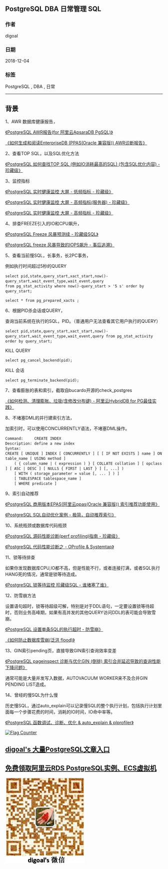 ## PostgreSQL DBA 日常管理 SQL  
                                                             
### 作者                                                             
digoal                                                             
                                                             
### 日期                                                             
2018-12-04                                                           
                                                             
### 标签                                                             
PostgreSQL , DBA , 日常   
                                                             
----                                                             
                                                             
## 背景     
  
1、AWR 数据库健康报告，  
  
[《PostgreSQL AWR报告(for 阿里云ApsaraDB PgSQL)》](../201611/20161123_01.md)    
  
[《如何生成和阅读EnterpriseDB (PPAS(Oracle 兼容版)) AWR诊断报告》](../201606/20160628_01.md)    
  
2、查看TOP SQL，以及SQL优化方法  
  
[《PostgreSQL 如何查找TOP SQL (例如IO消耗最高的SQL) (包含SQL优化内容) - 珍藏级》](../201704/20170424_06.md)    
  
3、监控指标  
  
[《PostgreSQL 实时健康监控 大屏 - 低频指标 - 珍藏级》](../201806/20180613_04.md)    
  
[《PostgreSQL 实时健康监控 大屏 - 高频指标(服务器) - 珍藏级》](../201806/20180613_03.md)    
  
[《PostgreSQL 实时健康监控 大屏 - 高频指标 - 珍藏级》](../201806/20180613_02.md)    
  
4、排查FREEZE引入的IO和CPU飙升，  
  
[《PostgreSQL Freeze 风暴预测续 - 珍藏级SQL》](../201804/20180411_01.md)    
  
[《PostgreSQL freeze 风暴导致的IOPS飙升 - 事后追溯》](../201801/20180117_03.md)    
  
5、查看当前慢SQL，长事务，长2PC事务，  
  
例如执行时间超过5秒的QUERY  
  
```  
select pid,state,query_start,xact_start,now()-query_start,wait_event_type,wait_event,query 
from pg_stat_activity where now()-query_start > '5 s' order by query_start;  
```  
  
```  
select * from pg_prepared_xacts ;  
```  
  
6、根据PID杀会话或QUERY，  
  
查询当前系统在执行的SQL，PID。（普通用户无法查看其它用户执行的QUERY）  
  
```  
select pid,state,query_start,xact_start,now()-query_start,wait_event_type,wait_event,query from pg_stat_activity order by query_start;  
```  
  
KILL QUERY  
  
```  
select pg_cancel_backend(pid);  
```  
  
KILL 会话  
  
```  
select pg_terminate_backend(pid);  
```  
  
7、查看膨胀的表和索引，截取自bucardo开源的check_postgres    
  
[《如何检测、清理膨胀、垃圾(含修改分布键) - 阿里云HybridDB for PG最佳实践》](../201708/20170817_01.md)    
  
8、不堵塞DML的并行建索引方法，  
  
加索引时，可以使用CONCURRENTLY语法，不堵塞DML操作。     
     
```     
Command:     CREATE INDEX     
Description: define a new index     
Syntax:     
CREATE [ UNIQUE ] INDEX [ CONCURRENTLY ] [ [ IF NOT EXISTS ] name ] ON table_name [ USING method ]     
    ( { column_name | ( expression ) } [ COLLATE collation ] [ opclass ] [ ASC | DESC ] [ NULLS { FIRST | LAST } ] [, ...] )     
    [ WITH ( storage_parameter = value [, ... ] ) ]     
    [ TABLESPACE tablespace_name ]     
    [ WHERE predicate ]     
```   
  
9、索引自动推荐   
  
[《PostgreSQL 商用版本EPAS(阿里云ppas(Oracle 兼容版)) 索引推荐功能使用》](../201801/20180113_02.md)    
  
[《PostgreSQL SQL自动优化案例 - 极简，自动推荐索引》](../201801/20180111_02.md)    
  
10、系统瓶颈或数据库代码瓶颈    
  
[《PostgreSQL 源码性能诊断(perf profiling)指南 - 珍藏级》](../201611/20161129_01.md)    
  
[《PostgreSQL 代码性能诊断之 - OProfile & Systemtap》](../201505/20150509_01.md)    
  
11、锁等待排查  
  
如果你发现数据库CPU,IO都不高，但是性能不行，或者连接打满，或者SQL执行HANG死的情况，通常是锁等待造成。  
  
[《PostgreSQL 锁等待监控 珍藏级SQL - 谁堵塞了谁》](../201705/20170521_01.md)    
  
12、防雪崩方法  
  
设置语句超时，锁等待超级可解，特别是对于DDL语句，一定要设置锁等待超时，否则业务高峰期，如果有高并发的其他QUERY访问DDL的表可能会导致雪崩。  
  
[《PostgreSQL 设置单条SQL的执行超时 - 防雪崩》](../201712/20171211_02.md)    
  
[《如何防止数据库雪崩(泛洪 flood)》](../201609/20160909_01.md)    
  
13、GIN索引pending页，直接导致GIN索引查询效率变差  
  
[《PostgreSQL pageinspect 诊断与优化GIN (倒排) 索引合并延迟导致的查询性能下降问题》](../201809/20180919_02.md)    
  
通常可能是大量并发写入数据，AUTOVACUUM WORKER来不及合并GIN PENDING LIST造成。  
  
14、曾经的慢SQL为什么慢  
  
历史慢SQL，通过auto_explain可以记录慢SQL的整个执行计划，包括执行计划里面每一个步骤花费的时间，消耗的IO时间，IO命中率等。  
  
[《PostgreSQL 函数调试、诊断、优化 & auto_explain & plprofiler》](../201611/20161121_02.md)    
  
  
<a rel="nofollow" href="http://info.flagcounter.com/h9V1"  ><img src="http://s03.flagcounter.com/count/h9V1/bg_FFFFFF/txt_000000/border_CCCCCC/columns_2/maxflags_12/viewers_0/labels_0/pageviews_0/flags_0/"  alt="Flag Counter"  border="0"  ></a>  
  
  
## [digoal's 大量PostgreSQL文章入口](https://github.com/digoal/blog/blob/master/README.md "22709685feb7cab07d30f30387f0a9ae")
  
  
## [免费领取阿里云RDS PostgreSQL实例、ECS虚拟机](https://free.aliyun.com/ "57258f76c37864c6e6d23383d05714ea")
  
  
![digoal's weixin](../pic/digoal_weixin.jpg "f7ad92eeba24523fd47a6e1a0e691b59")
  
